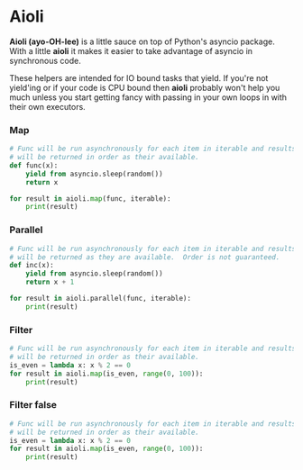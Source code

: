 # Aioli

**Aioli (ayo-OH-lee)** is a little sauce on top of Python's asyncio package.  With a
little **aioli** it makes it easier to take advantage of asyncio in synchronous code.

These helpers are intended for IO bound tasks that yield.  If you're not
yield'ing or if your code is CPU bound then **aioli** probably won't help you
much unless you start getting fancy with passing in your own loops in with their
own executors.

### Map
```python
# Func will be run asynchronously for each item in iterable and results
# will be returned in order as their available.
def func(x):
    yield from asyncio.sleep(random())
    return x

for result in aioli.map(func, iterable):
    print(result)
```

### Parallel
```python
# Func will be run asynchronously for each item in iterable and results
# will be returned as they are available.  Order is not guaranteed.
def inc(x):
    yield from asyncio.sleep(random())
    return x + 1

for result in aioli.parallel(func, iterable):
    print(result)
```

### Filter
```python
# Func will be run asynchronously for each item in iterable and results
# will be returned in order as their available.
is_even = lambda x: x % 2 == 0
for result in aioli.map(is_even, range(0, 100)):
    print(result)
```

### Filter false
```python
# Func will be run asynchronously for each item in iterable and results
# will be returned in order as their available.
is_even = lambda x: x % 2 == 0
for result in aioli.map(is_even, range(0, 100)):
    print(result)
```
